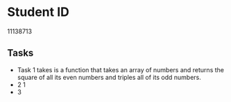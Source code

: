 # Student ID

11138713

## Tasks

- Task 1 takes is a function that takes an array of numbers and returns the square of all its even numbers and triples all of its odd numbers.
- 2 1
- 3
